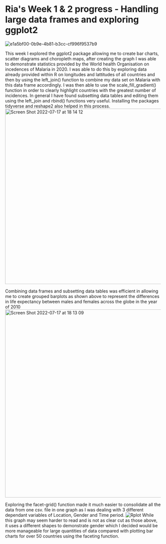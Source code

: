 # Ria's Week 1 & 2 progress - Handling large data frames and exploring ggplot2

![e1a5bf00-0b9e-4b81-b3cc-cf996f9537b9](https://user-images.githubusercontent.com/78815761/179416540-06a8e2d6-3db3-47ea-84c0-3956716938d5.png)

This week I explored the ggplot2 package allowing me to create bar charts, scatter diagrams and choropleth maps, after creating the graph I was able to demonstrate statistics provided by the World health Organisation on incedences of Malaria in 2020. I was able to do this by exploring data already provided within R on longitudes and lattitudes of all countries and then by using the left_join() function to combine my data set on Malaria with this data frame accordingly. I was then able to use the scale_fill_gradient() function in order to clearly highlight countries with the greatest number of incidences. In general I have found subsetting data tables and editing them using the left_join and rbind() functions very useful. Installing the packages tidyverse and reshape2 also helped in this process.
<img width="567" alt="Screen Shot 2022-07-17 at 18 14 12" src="https://user-images.githubusercontent.com/78815761/179417065-8fbbd903-a620-408d-a15b-dd181870bc43.png">

Combining data frames and subsetting data tables was efficient in allowing me to create grouped barplots as shown above to represent the differences in life expectancy between males and females across the globe in the year of 2010
<img width="608" alt="Screen Shot 2022-07-17 at 18 13 09" src="https://user-images.githubusercontent.com/78815761/179417198-a26b7809-0416-455b-8c66-1cfdb6086771.png">

Exploring the facet-grid() function made it much easier to consolidate all the data from one csv. file in one graph as I was dealing with 3 different dependant variables of Location, Gender and Time period.
![Rplot](https://user-images.githubusercontent.com/78815761/179417326-9d9ffb33-ba66-45cc-a310-942bed8d1ef7.png)
While this graph may seem harder to read and is not as clear cut as those above, it uses a different shapes to demonstrate gender which I decided would be more manageable for large quantities of data compared with plotting bar charts for over 50 countries using the faceting function.

